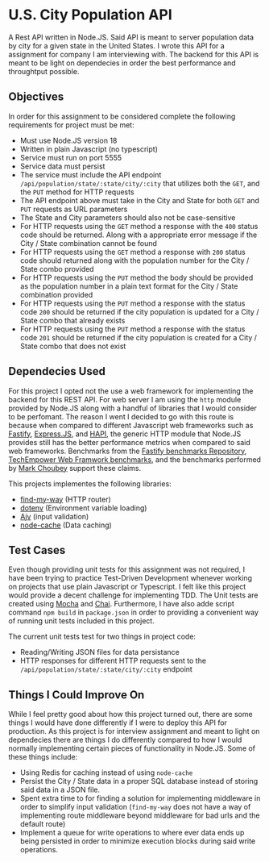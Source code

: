 # U.S. City Population API

A Rest API written in Node.JS. Said API is meant to server population data by city for a given state in the United States. I wrote this API for a assignment for company I am interviewing with. The backend for this API is meant to be light on dependecies in order the best performance and throughtput possible.

## Objectives

In order for this assignment to be considered complete the following requirements for project must be met:

- Must use Node.JS version 18
- Written in plain Javascript (no typescript)
- Service must run on port 5555
- Service data must persist
- The service must include the API endpoint `/api/population/state/:state/city/:city` that utilizes both the `GET`, and the `PUT` method for HTTP requests
- The API endpoint above must take in the City and State for both `GET` and `PUT` requests as URL parameters
- The State and City parameters should also not be case-sensitive
- For HTTP requests using the `GET` method a response with the `400` status code should be returned. Along with a appropriate error message if the City / State combination cannot be found
- For HTTP requests using the `GET` method a response with `200` status code should returned along with the population number for the City / State combo provided
- For HTTP requests using the `PUT` method the body should be provided as the population number in a plain text format for the City / State combination provided
- For HTTP requests using the `PUT` method a response with the status code `200` should be returned if the city population is updated for a City / State combo that already exists
- For HTTP requests using the `PUT` method a response with the status code `201` should be returned if the city population is created for a City / State combo that does not exist

## Dependecies Used

For this project I opted not the use a web framework for implementing the backend for this REST API. For web server I am using the `http` module provided by Node.JS along with a handful of libraries that I would consider to be perfomant. The reason I went I decided to go with this route is because when compared to different Javascript web frameworks such as [Fastify](https://fastify.dev/), [Express.JS](https://expressjs.com/), and [HAPI](https://hapi.dev/), the generic HTTP module that Node.JS provides still has the better performance metrics when compared to said web frameworks. Benchmarks from the [Fastify benchmarks Repository](https://github.com/fastify/benchmarks/), [TechEmpower Web Framwork benchmarks](https://www.techempower.com/benchmarks/#section=data-r21&l=zik0sf-6bj&test=fortune), and the benchmarks performed by [Mark Choubey](https://medium.com/deno-the-complete-reference/the-hidden-cost-of-using-framework-fastify-vs-native-http-servers-in-node-js-17b364dfccfc) support these claims.

This projects implementes the following libraries:

- [find-my-way](https://github.com/delvedor/find-my-way) (HTTP router)
- [dotenv](https://www.npmjs.com/package/dotenv) (Environment variable loading)
- [Ajv](https://ajv.js.org/) (input validation)
- [node-cache](https://github.com/node-cache/node-cache) (Data caching)

## Test Cases

Even though providing unit tests for this assignment was not required, I have been trying to practice Test-Driven Development whenever working on projects that use plain Javascript or Typescript. I felt like this project would provide a decent challenge for implementing TDD. The Unit tests are created using [Mocha](https://mochajs.org/) and [Chai](https://www.chaijs.com/). Furthermore, I have also adde script command `npm build` in `package.json` in order to providing a convenient way of running unit tests included in this project.

The current unit tests test for two things in project code:

- Reading/Writing JSON files for data persistance
- HTTP responses for different HTTP requests sent to the `/api/population/state/:state/city/:city` endpoint

## Things I Could Improve On

While I feel pretty good about how this project turned out, there are some things I would have done differently if I were to deploy this API for production. As this project is for interview assignment and meant to light on dependecies there are things I do differently compared to how I would normally implementing certain pieces of functionality in Node.JS. Some of these things include:

- Using Redis for caching instead of using `node-cache`
- Persist the City / State data in a proper SQL database instead of storing said data in a JSON file.
- Spent extra time to for finding a solution for implementing middleware in order to simplify input validation (`find-my-way` does not have a way of implementing route middleware beyond middleware for bad urls and the default route)
- Implement a queue for write operations to where ever data ends up being persisted in order to minimize execution blocks during said write operations.

